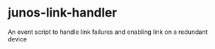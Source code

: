 # junos-link-handler
An event script to handle link failures and enabling link on a redundant device 
